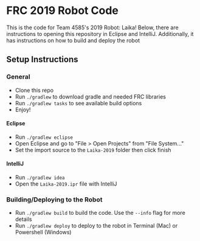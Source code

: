 # FRC 2019 Robot Code

This is the code for Team 4585's 2019 Robot: Laika! 
Below, there are instructions to opening this repository in Eclipse and IntelliJ. 
Additionally, it has instructions on how to build and deploy the robot

## Setup Instructions

### General
- Clone this repo
- Run `./gradlew` to download gradle and needed FRC libraries
- Run `./gradlew tasks` to see available build options
- Enjoy!

#### Eclipse
- Run `./gradlew eclipse`
- Open Eclipse and go to "File > Open Projects" from "File System..."
- Set the import source to the `Laika-2019` folder then click finish

#### IntelliJ
- Run `./gradlew idea`
- Open the `Laika-2019.ipr` file with IntelliJ

### Building/Deploying to the Robot
- Run `./gradlew build` to build the code. Use the `--info` flag for more details
- Run `./gradlew deploy` to deploy to the robot in Terminal (Mac) or Powershell (Windows)